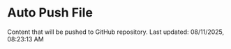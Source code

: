# Auto Push File

Content that will be pushed to GitHub repository.
Last updated: 08/11/2025, 08:23:13 AM